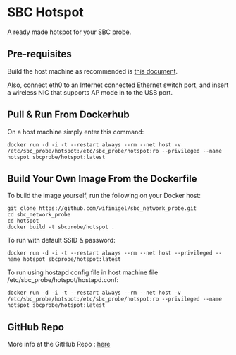 # SBC Hotspot

A ready made hotspot for your SBC probe.

## Pre-requisites

Build the host machine as recommended is [this document][main_index].

Also, connect eth0 to an Internet connected Ethernet switch port, and insert a wireless NIC that supports AP mode in to the USB port.

## Pull & Run From Dockerhub

On a host machine simply enter this command:

```
docker run -d -i -t --restart always --rm --net host -v /etc/sbc_probe/hotspot:/etc/sbc_probe/hotspot:ro --privileged --name hotspot sbcprobe/hotspot:latest
```

## Build Your Own Image From the Dockerfile

To build the image yourself, run the following on your Docker host:

```
git clone https://github.com/wifinigel/sbc_network_probe.git
cd sbc_network_probe
cd hotspot
docker build -t sbcprobe/hotspot .
```

To run with default SSID & password:

```
docker run -d -i -t --restart always --rm --net host --privileged --name hotspot sbcprobe/hotspot:latest
```

To run using hostapd config file in host machine file /etc/sbc_probe/hotspot/hostapd.conf:

```
docker run -d -i -t --restart always --rm --net host -v /etc/sbc_probe/hotspot:/etc/sbc_probe/hotspot:ro --privileged --name hotspot sbcprobe/hotspot:latest
```

## GitHub Repo

More info at the GitHub Repo : [here][github_repo]

<!-- Link list -->
[main_index]: https://github.com/wifinigel/sbc_network_probe/blob/main/README.md
[github_repo]: https://github.com/wifinigel/sbc_network_probe